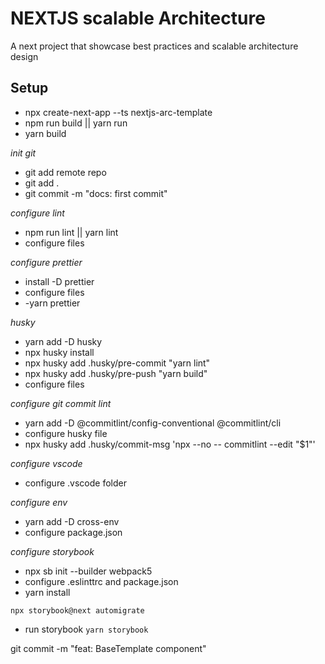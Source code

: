 # NEXTJS scalable Architecture

A next project that showcase best practices and scalable architecture design

## Setup

- npx create-next-app --ts nextjs-arc-template
- npm run build || yarn run
- yarn build

_init git_

- git add remote repo
- git add .
- git commit -m "docs: first commit"

_configure lint_

- npm run lint || yarn lint
- configure files

_configure prettier_

- install -D prettier
- configure files
- -yarn prettier

_husky_

- yarn add -D husky
- npx husky install
- npx husky add .husky/pre-commit "yarn lint"
- npx husky add .husky/pre-push "yarn build"
- configure files

_configure git commit lint_

- yarn add -D @commitlint/config-conventional @commitlint/cli
- configure husky file
- npx husky add .husky/commit-msg 'npx --no -- commitlint --edit "$1"'

_configure vscode_

- configure .vscode folder

_configure env_

- yarn add -D cross-env
- configure package.json

_configure storybook_

- npx sb init --builder webpack5
- configure .eslinttrc and package.json
- yarn install

`npx storybook@next automigrate`

- run storybook `yarn storybook`

git commit -m "feat: BaseTemplate component"
